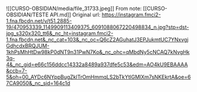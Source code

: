 ![[CURSO-OBSIDIAN/media/file_31733.jpeg]] From note: [[CURSO-OBSIDIAN/TESTE API.md]] Original url: https://instagram.fmci2-1.fna.fbcdn.net/v/t51.2885-19/470953339_1149909113409375_6091088067220498834_n.jpg?stp=dst-jpg_s320x320_tt6&_nc_ht=instagram.fmci2-1.fna.fbcdn.net&_nc_cat=103&_nc_oc=Q6cZ2AGuhatJ3EPJukmtUC7YNxvgjGdhcdxBRQJUM-1khPsMhHtDw98kP0dNT9n31PwN7Ko&_nc_ohc=qMbdNy5cNCAQ7kNvgHk3q-4&_nc_gid=e66c156ddcc14332a8489a937dfe5c53&edm=AO4kU9EBAAAA&ccb=7-5&oh=00_AYDc6NYppBugZklTrOmHmmqLS2bTkYtlGMlXm7sNKEkrtA&oe=67CA9050&_nc_sid=164c1d